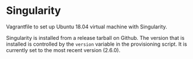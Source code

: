 # Singularity

Vagrantfile to set up Ubuntu 18.04 virtual machine with Singularity.

Singularity is installed from a release tarball on Github. The version
that is installed is controlled by the `version` variable in the
provisioning script. It is currently set to the most recent version
(2.6.0).
